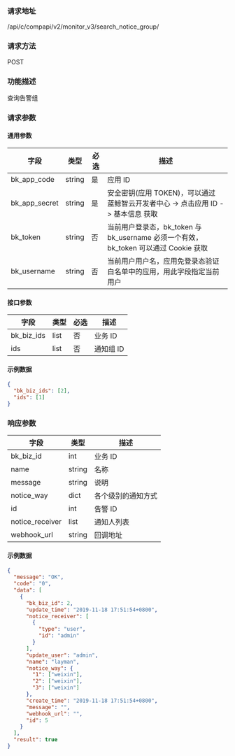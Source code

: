 
### 请求地址

/api/c/compapi/v2/monitor_v3/search_notice_group/



### 请求方法

POST


### 功能描述

查询告警组

### 请求参数


#### 通用参数

| 字段 | 类型 | 必选 |  描述 |
|-----------|------------|--------|------------|
| bk_app_code  |  string    | 是 | 应用 ID     |
| bk_app_secret|  string    | 是 | 安全密钥(应用 TOKEN)，可以通过 蓝鲸智云开发者中心 -&gt; 点击应用 ID -&gt; 基本信息 获取 |
| bk_token     |  string    | 否 | 当前用户登录态，bk_token 与 bk_username 必须一个有效，bk_token 可以通过 Cookie 获取 |
| bk_username  |  string    | 否 | 当前用户用户名，应用免登录态验证白名单中的应用，用此字段指定当前用户 |

#### 接口参数

| 字段       | 类型 | 必选 | 描述     |
| ---------- | ---- | ---- | -------- |
| bk_biz_ids | list | 否   | 业务 ID   |
| ids        | list | 否   | 通知组 ID |

#### 示例数据

```json
{
  "bk_biz_ids": [2],
  "ids": [1]
}
```

### 响应参数

| 字段            | 类型   | 描述               |
| --------------- | ------ | ------------------ |
| bk_biz_id       | int    | 业务 ID             |
| name            | string | 名称               |
| message         | string | 说明               |
| notice_way      | dict   | 各个级别的通知方式   |
| id              | int    | 告警 ID             |
| notice_receiver | list   | 通知人列表         |
| webhook_url | string | 回调地址 |

#### 示例数据

```json
{
  "message": "OK",
  "code": "0",
  "data": [
    {
      "bk_biz_id": 2,
      "update_time": "2019-11-18 17:51:54+0800",
      "notice_receiver": [
        {
          "type": "user",
          "id": "admin"
        }
      ],
      "update_user": "admin",
      "name": "layman",
      "notice_way": {
        "1": ["weixin"],
        "2": ["weixin"],
        "3": ["weixin"]
      },
      "create_time": "2019-11-18 17:51:54+0800",
      "message": "",
      "webhook_url": "",
      "id": 5
    }
  ],
  "result": true
}
```